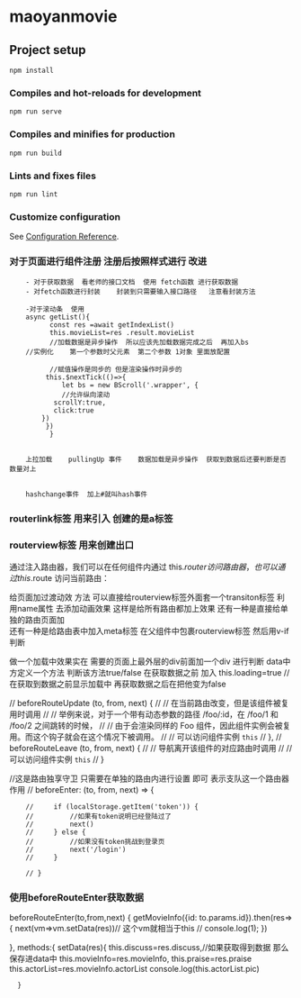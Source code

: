 # maoyanmovie

## Project setup
```
npm install
```

### Compiles and hot-reloads for development
```
npm run serve
```

### Compiles and minifies for production
```
npm run build
```

### Lints and fixes files
```
npm run lint
```

### Customize configuration
See [Configuration Reference](https://cli.vuejs.org/config/).


###  对于页面进行组件注册 注册后按照样式进行  改进  
```
    - 对于获取数据  看老师的接口文档  使用 fetch函数 进行获取数据  
    - 对fetch函数进行封装    封装到只需要输入接口路径   注意看封装方法 
```
```
    -对于滚动条  使用  
    async getList(){
          const res =await getIndexList()
          this.movieList=res .result.movieList
          //加载数据是异步操作  所以应该先加载数据完成之后  再加入bs
    //实例化    第一个参数时父元素  第二个参数 1对象 里面放配置

          //赋值操作是同步的 但是渲染操作时异步的    
         this.$nextTick(()=>{
             let bs = new BScroll('.wrapper', {
             //允许纵向滚动
           scrollY:true,
           click:true
        })
         })
          }
          
```

```
    上拉加载    pullingUp 事件    数据加载是异步操作  获取到数据后还要判断是否数量对上    


    hashchange事件  加上#就叫hash事件
```
### routerlink标签  用来引入      创建的是a标签 
### routerview标签  用来创建出口 
通过注入路由器，我们可以在任何组件内通过 this.$router 访问路由器，也可以通过 this.$route 访问当前路由：

给页面加过渡动效  方法 可以直接给routerview标签外面套一个transiton标签 利用name属性 去添加动画效果   这样是给所有路由都加上效果 
    还有一种是直接给单独的路由页面加  
    还有一种是给路由表中加入meta标签  在父组件中包裹routerview标签  然后用v-if判断    <transition name="fade">
      <router-view v-if="$route.meta.needTransiton"></router-view>
      </transition>
  <router-view v-if="!$route.meta.needTransiton"></router-view>



做一个加载中效果实在 需要的页面上最外层的div前面加一个div  进行判断 data中方定义一个方法  判断该方法true/false   在获取数据之前 加入 this.loading=true  //在获取到数据之前显示加载中
再获取数据之后在把他变为false

 // beforeRouteUpdate (to, from, next) {
  //   // 在当前路由改变，但是该组件被复用时调用
  //   // 举例来说，对于一个带有动态参数的路径 /foo/:id，在 /foo/1 和 /foo/2 之间跳转的时候，
  //   // 由于会渲染同样的 Foo 组件，因此组件实例会被复用。而这个钩子就会在这个情况下被调用。
  //   // 可以访问组件实例 `this`
  // },
  // beforeRouteLeave (to, from, next) {
  //   // 导航离开该组件的对应路由时调用
  //   // 可以访问组件实例 `this`
  // }

  //这是路由独享守卫   只需要在单独的路由内进行设置 即可  表示支队这一个路由器作用
        // beforeEnter: (to, from, next) => {

        //     if (localStorage.getItem('token')) {
        //         //如果有token说明已经登陆过了
        //         next()
        //     } else {
        //         //如果没有token挑战到登录页
        //         next('/login')
        //     }

        // }



### 使用beforeRouteEnter获取数据
beforeRouteEnter(to,from,next) {
    getMovieInfo({id: to.params.id}).then(res=>{
      next(vm=>vm.setData(res))// 这个vm就相当于this
      // console.log(1);
    })
  
  },
 methods:{
      setData(res){
        this.discuss=res.discuss,//如果获取得到数据   那么保存进data中 
        this.movieInfo=res.movieInfo,
        this.praise=res.praise
        this.actorList=res.movieInfo.actorList
        console.log(this.actorList.pic)
            
      }
